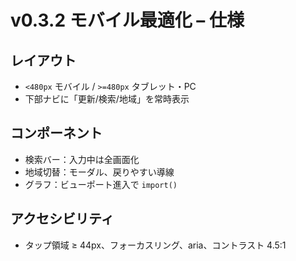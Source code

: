 # v0.3.2 モバイル最適化 – 仕様

## レイアウト

- `<480px` モバイル / `>=480px` タブレット・PC
- 下部ナビに「更新/検索/地域」を常時表示

## コンポーネント

- 検索バー：入力中は全画面化
- 地域切替：モーダル、戻りやすい導線
- グラフ：ビューポート進入で `import()`

## アクセシビリティ

- タップ領域 ≥ 44px、フォーカスリング、aria、コントラスト 4.5:1
